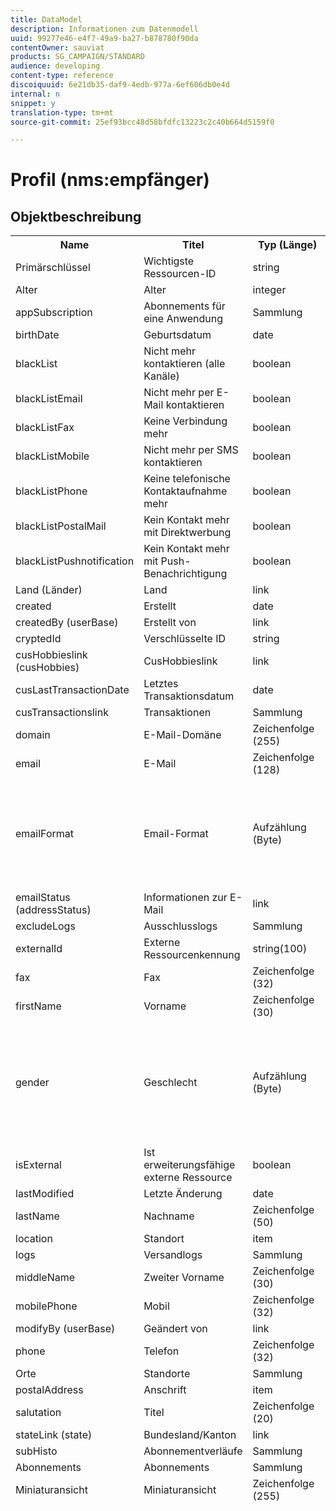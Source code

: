 ```yaml
---
title: DataModel
description: Informationen zum Datenmodell
uuid: 99277e46-e4f7-49a9-ba27-b878780f90da
contentOwner: sauviat
products: SG_CAMPAIGN/STANDARD
audience: developing
content-type: reference
discoiquuid: 6e21db35-daf9-4edb-977a-6ef606db0e4d
internal: n
snippet: y
translation-type: tm+mt
source-git-commit: 25ef93bcc48d58bfdfc13223c2c40b664d5159f0

---
```



# Profil (nms:empfänger)

## Objektbeschreibung

<table>
               <tr>
                  <th>Name</th>
                  <th>Titel</th>
                  <th>Typ (Länge)</th>
                  <th>Enumeration-Werte</th>
               </tr>
               <tr>
                  <td>Primärschlüssel</td>
                  <td>Wichtigste Ressourcen-ID</td>
                  <td>string </td>
                  <td> </td>
               </tr>
               <tr>
                  <td>Alter</td>
                  <td>Alter</td>
                  <td>integer </td>
                  <td> </td>
               </tr>
               <tr>
                  <td>appSubscription</td>
                  <td>Abonnements für eine Anwendung</td>
                  <td>Sammlung </td>
                  <td> </td>
               </tr>
               <tr>
                  <td>birthDate</td>
                  <td>Geburtsdatum</td>
                  <td>date </td>
                  <td> </td>
               </tr>
               <tr>
                  <td>blackList</td>
                  <td>Nicht mehr kontaktieren (alle Kanäle)</td>
                  <td>boolean </td>
                  <td> </td>
               </tr>
               <tr>
                  <td>blackListEmail</td>
                  <td>Nicht mehr per E-Mail kontaktieren</td>
                  <td>boolean </td>
                  <td> </td>
               </tr>
               <tr>
                  <td>blackListFax</td>
                  <td>Keine Verbindung mehr</td>
                  <td>boolean </td>
                  <td> </td>
               </tr>
               <tr>
                  <td>blackListMobile</td>
                  <td>Nicht mehr per SMS kontaktieren</td>
                  <td>boolean </td>
                  <td> </td>
               </tr>
               <tr>
                  <td>blackListPhone</td>
                  <td>Keine telefonische Kontaktaufnahme mehr</td>
                  <td>boolean </td>
                  <td> </td>
               </tr>
               <tr>
                  <td>blackListPostalMail</td>
                  <td>Kein Kontakt mehr mit Direktwerbung</td>
                  <td>boolean </td>
                  <td> </td>
               </tr>
               <tr>
                  <td>blackListPushnotification</td>
                  <td>Kein Kontakt mehr mit Push-Benachrichtigung</td>
                  <td>boolean </td>
                  <td> </td>
               </tr>
               <tr>
                  <td>Land (Länder)</td>
                  <td>Land</td>
                  <td>link </td>
                  <td> </td>
               </tr>
               <tr>
                  <td>created</td>
                  <td>Erstellt</td>
                  <td>date </td>
                  <td> </td>
               </tr>
               <tr>
                  <td>createdBy (userBase)</td>
                  <td>Erstellt von</td>
                  <td>link </td>
                  <td> </td>
               </tr>
               <tr>
                  <td>cryptedId</td>
                  <td>Verschlüsselte ID</td>
                  <td>string </td>
                  <td> </td>
               </tr>
               <tr>
                  <td>cusHobbieslink (cusHobbies)</td>
                  <td>CusHobbieslink</td>
                  <td>link </td>
                  <td> </td>
               </tr>
               <tr>
                  <td>cusLastTransactionDate</td>
                  <td>Letztes Transaktionsdatum</td>
                  <td>date </td>
                  <td> </td>
               </tr>
               <tr>
                  <td>cusTransactionslink</td>
                  <td>Transaktionen</td>
                  <td>Sammlung </td>
                  <td> </td>
               </tr>
               <tr>
                  <td>domain</td>
                  <td>E-Mail-Domäne</td>
                  <td>Zeichenfolge (255)</td>
                  <td> </td>
               </tr>
               <tr>
                  <td>email</td>
                  <td>E-Mail</td>
                  <td>Zeichenfolge (128)</td>
                  <td> </td>
               </tr>
               <tr>
                  <td>emailFormat</td>
                  <td>Email-Format</td>
                  <td>Aufzählung (Byte) </td>
                  <td>
                     <ul>
                        <li>Text - Text - 1</li>
                        <li>HTML - html - 2</li>
                        <li>UNGÜLTIGER WERT - __Invalid_value__ - __Invalid_value__</li>
                        <li>unbekannt - unbekannt - 0</li>
                     </ul>
                  </td>
               </tr>
               <tr>
                  <td>emailStatus (addressStatus)</td>
                  <td>Informationen zur E-Mail</td>
                  <td>link </td>
                  <td> </td>
               </tr>
               <tr>
                  <td>excludeLogs</td>
                  <td>Ausschlusslogs</td>
                  <td>Sammlung </td>
                  <td> </td>
               </tr>
               <tr>
                  <td>externalId</td>
                  <td>Externe Ressourcenkennung</td>
                  <td>string(100) </td>
                  <td> </td>
               </tr>
               <tr>
                  <td>fax</td>
                  <td>Fax</td>
                  <td>Zeichenfolge (32)</td>
                  <td> </td>
               </tr>
               <tr>
                  <td>firstName</td>
                  <td>Vorname</td>
                  <td>Zeichenfolge (30)</td>
                  <td> </td>
               </tr>
               <tr>
                  <td>gender</td>
                  <td>Geschlecht</td>
                  <td>Aufzählung (Byte) </td>
                  <td>
                     <ul>
                        <li>Nicht spezifiziert - unbekannt - 0</li>
                        <li>Männlich - 1</li>
                        <li>Weiblich - weiblich - 2</li>
                        <li>UNGÜLTIGER WERT - __Invalid_value__ - __Invalid_value__</li>
                     </ul>
                  </td>
               </tr>
               <tr>
                  <td>isExternal</td>
                  <td>Ist erweiterungsfähige externe Ressource</td>
                  <td>boolean </td>
                  <td> </td>
               </tr>
               <tr>
                  <td>lastModified</td>
                  <td>Letzte Änderung</td>
                  <td>date </td>
                  <td> </td>
               </tr>
               <tr>
                  <td>lastName</td>
                  <td>Nachname</td>
                  <td>Zeichenfolge (50)</td>
                  <td> </td>
               </tr>
               <tr>
                  <td>location</td>
                  <td>Standort</td>
                  <td>item </td>
                  <td> </td>
               </tr>
               <tr>
                  <td>logs</td>
                  <td>Versandlogs</td>
                  <td>Sammlung </td>
                  <td> </td>
               </tr>
               <tr>
                  <td>middleName</td>
                  <td>Zweiter Vorname</td>
                  <td>Zeichenfolge (30)</td>
                  <td> </td>
               </tr>
               <tr>
                  <td>mobilePhone</td>
                  <td>Mobil</td>
                  <td>Zeichenfolge (32)</td>
                  <td> </td>
               </tr>
               <tr>
                  <td>modifyBy (userBase)</td>
                  <td>Geändert von</td>
                  <td>link </td>
                  <td> </td>
               </tr>
               <tr>
                  <td>phone</td>
                  <td>Telefon</td>
                  <td>Zeichenfolge (32)</td>
                  <td> </td>
               </tr>
               <tr>
                  <td>Orte</td>
                  <td>Standorte</td>
                  <td>Sammlung </td>
                  <td> </td>
               </tr>
               <tr>
                  <td>postalAddress</td>
                  <td>Anschrift</td>
                  <td>item </td>
                  <td> </td>
               </tr>
               <tr>
                  <td>salutation</td>
                  <td>Titel</td>
                  <td>Zeichenfolge (20)</td>
                  <td> </td>
               </tr>
               <tr>
                  <td>stateLink (state)</td>
                  <td>Bundesland/Kanton</td>
                  <td>link </td>
                  <td> </td>
               </tr>
               <tr>
                  <td>subHisto</td>
                  <td>Abonnementverläufe</td>
                  <td>Sammlung </td>
                  <td> </td>
               </tr>
               <tr>
                  <td>Abonnements</td>
                  <td>Abonnements</td>
                  <td>Sammlung </td>
                  <td> </td>
               </tr>
               <tr>
                  <td>Miniaturansicht</td>
                  <td>Miniaturansicht</td>
                  <td>Zeichenfolge (255)</td>
                  <td> </td>
               </tr>
               <tr>
                  <td>timeZone</td>
                  <td>Zeitzone</td>
                  <td>Enumeration (Zeichenfolge) (64)</td>
                  <td>
                     <ul>
                        <li>(GMT-02:00) Mittelatlantik - Atlantic_South_Georgia - Atlantic/South_Georgia</li>
                        <li>(GMT+02:00) Amman - Asia_Amman - Asia/Amman</li>
                        <li>(GMT-03:00) Brasi - America_Sao_Paulo - Amerika/Sao_Paulo</li>
                        <li>(GMT+06:00) Astana, Dhaka - Asia_Dhaka - Asia/Dhaka</li>
                        <li>(GMT+06:00) Novossibirsk - Asia_Novosibirsk - Asia/Nowosibirsk</li>
                        <li>(GMT+02:00) Windhoek - Africa_Windhoek - Africa/Windhoek</li>
                        <li>(GMT+04:00) Caucasus, Erevan - Asia_Yerevan - Asia/Yerevan</li>
                        <li>(GMT-04:00) Manaus - America_Manaus - America/Manaus</li>
                        <li>(GMT+03:30) Teheran - Asia_Teheran - Asia/Teheran</li>
                        <li>(GMT+12:00) Auckland, Wellington - Pacific_Auckland - Pacific/Auckland</li>
                        <li>(GMT+02:00) Jerusalem - Asien_Jerusalem - Asien/Jerusalem</li>
                        <li>(GMT+03:00) Moskau, St. Petersburg, Wolgograd - Europa_Moskau - Europa/Moskau</li>
                        <li>(GMT+09:30) Adelaïde - Australia_Adelaide - Australien/Adelaide</li>
                        <li>(GMT+10:00) Canberra, Melbourne, Sydney - Australia_Canberra - Australien/Canberra</li>
                        <li>(GMT+08:00) Perth - Australia_Perth - Australia/Perth</li>
                        <li>(GMT+09:00) Jakoutsk - Asia_Jakutsk - Asia/Jakutsk</li>
                        <li>(GMT-10:00) Hawai - Pacific_Honolulu - Pacific/Honolulu</li>
                        <li>(GMT+04:00) Baku - Asia_Baku - Asia/Baku</li>
                        <li>(GMT+10:00) Wladiwostok - Asien_Wladiwostok - Asien/Wladiwostok</li>
                        <li>(GMT+09:00) Seoul - Asia_Seoul - Asia/Seoul</li>
                        <li>(GMT+01:00) Sarajevo, Skoplje, Sofia, Warschau, Zagreb - Europe_Sarajevo - Europe/Sarajevo</li>
                        <li>(GMT+04:00) Abu Dhabi, Muscat - Asia_Muscat - Asia/Muscat</li>
                        <li>(GMT+08:00) Kuala Lumpur, Singapur - Asia_Kuala_Lumpur - Asia/Kuala_Lumpur</li>
                        <li>(GMT+09:00) Osaka, Sapporo, Tokio - Asia_Tokyo - Asia/Tokyo</li>
                        <li>(GMT+10:00) Brisbane - Australia_Brisbane - Australia/Brisbane</li>
                        <li>(GMT+05:30) Sri Jaywerdenepura - Asia_Colombo - Asia/Colombo</li>
                        <li>(GMT+02:00) Harare, Pretoria - Africa_Harare - Africa/Harare</li>
                        <li>(GMT+08:00) Oulan-Bator - Asia_Ulan_Bator - Asia/Ulan_Bator</li>
                        <li>(GMT-02:00) Greenwich Mean Time minus 2 Stunden - GMT_m2 - ETC/GMT+2</li>
                        <li>(GMT-03:00) Greenwich Mean Time minus 3 Stunden - GMT_m3 - ETC/GMT+3</li>
                        <li>(GMT-01:00) Greenwich Mean Time minus 1 Stunde - GMT_m1 - ETC/GMT+1</li>
                        <li>(GMT-06:00) Greenwich Mean Time minus 6 Stunden - GMT_m6 - ETC/GMT+6</li>
                        <li>(GMT-07:00) Greenwich Mean Time minus 7 Stunden - GMT_m7 - ETC/GMT+7</li>
                        <li>(GMT-04:00) Mittlere Greenwich-Zeit minus 4 Stunden - GMT_m4 - ETC/GMT+4</li>
                        <li>(GMT) Casablanca - Africa_Casablanca - Africa/Casablanca</li>
                        <li>(GMT+05:30) Kalkutta, Chennai, Mumbai, Neu-Delhi - Asien_Kalkutta - Asien/Kalkutta</li>
                        <li>(GMT-11:00) Greenwich Mean Time minus 11 Stunden - GMT_m11 - ETC/GMT+11</li>
                        <li>(GMT-09:00) Greenwich Mean Time minus 9 Stunden - GMT_m9 - ETC/GMT+9</li>
                        <li>(GMT-03:30) Neufundland - Amerika_St_Johns - Amerika/St_Johns</li>
                        <li>(GMT+03:00) Greenwich Mean Time plus 3 Stunden - GMT_p3 - Etc/GMT-3</li>
                        <li>(GMT-04:30) Caracas - America_Caracas - America/Caracas</li>
                        <li>(GMT+01:00) Amsterdam, Berlin, Bern, Rom, Stockholm, Wien - Europa_Berlin - Europa/Berlin</li>
                        <li>(GMT-07:00) Chihuahua, La Paz, Mazatlan - America_Chihuahua - Amerika/Chihuahua</li>
                        <li>(GMT+03:00) Nairobi - Afrika_Nairobi - Afrika/Nairobi</li>
                        <li>(GMT-04:00) Asunción - America_Asuncion - America/Asuncion</li>
                        <li>(GMT+03:00) Bagdad - Asia_Bagdad - Asia/Bagdad</li>
                        <li>(GMT-10:00) Mittlere Greenwich-Zeit minus 10 Stunden - GMT_m10 - ETC/GMT+10</li>
                        <li>(GMT-03:00) Grönland - America_Godthab - Amerika/Godthab</li>
                        <li>(GMT+02:00) Damas - Asia_Damaskus - Asia/Damaskus</li>
                        <li>(GMT-11:00) Samoa - Pacific_Samoa - Pacific/Samoa</li>
                        <li>(GMT-05:00) Bogota, Lima, Quito - America_Bogota - America/Bogota</li>
                        <li>(GMT+01:00) Brüssel, Kopenhagen, Madrid, Paris - Europa_Paris - Europa/Paris</li>
                        <li>(GMT+08:00) Peking, Chongqing, Hong Kong, Urumqi - Asia_Shanghai - Asia/Shanghai</li>
                        <li>(GMT+12:00) Fidji - Pacific_Fiji - Pacific/Fidschi</li>
                        <li>(GMT+02:00) Athen, Istanbul, Minsk - Europa_Athen - Europa/Athen</li>
                        <li>(GMT+04:00) Tiflis - Asia_Tiflis - Asia/Tiflis</li>
                        <li>UNGÜLTIGER WERT - __Invalid_value__ - __Invalid_value__</li>
                        <li>(GMT+05:45) Katmandu - Asia_Katmandu - Asia/Katmandu</li>
                        <li>(GMT-05:00) Indiana (Osten) - America_Indianapolis - Amerika/Indianapolis</li>
                        <li>(GMT-01:00) Kap-Verde-Inseln - Atlantic_Cape_Verde - Atlantic/Kap_Verde</li>
                        <li>(GMT+04:00) Port Louis - Indian_Mauritius - Indian/Mauritius</li>
                        <li>(GMT+08:00) Taipeh - Asia_Taipei - Asia/Taipeh</li>
                        <li>(GMT+06:30) Rangoon - Asia_Rangoon - Asia/Rangoon</li>
                        <li>(GMT+11:00) Magadan, The Solomon Islands, New Caledonia - Pacific_Guadalcanal - Pacific/Guadalcanal</li>
                        <li>(GMT+02:00) Kairo - Afrika_Kairo - Afrika/Kairo</li>
                        <li>(GMT+05:00) Iekaterinburg - Asia_Yekaterinburg - Asia/Yekaterinburg</li>
                        <li>(GMT+08:00) Irkoutsk - Asia_Irkutsk - Asia/Irkutsk</li>
                        <li>(GMT+10:00) Guam, Port Moresby - Pacific_Guam - Pacific/Guam</li>
                        <li>(GMT-04:00) Atlantic Standard Time (Kanada) - America_Halifax - America/Halifax</li>
                        <li>(GMT) Greenwich meine Zeit - GMT - GMT</li>
                        <li>Standard - keine</li>
                        <li>(GMT-04:00) La Paz - America_La_Paz - America/La_Paz</li>
                        <li>(GMT-06:00) Guadalajara, Mexiko, Monterrey - America_Mexico_City - America/Mexico_City</li>
                        <li>(GMT+09:30) Darwin - Australia_Darwin - Australien/Darwin</li>
                        <li>(GMT-05:00) Est (Vereinigte Staaten und Kanada) - America_New_York - America/New_York</li>
                        <li>(GMT-05:00) Greenwich Mean Time minus 5 Stunden - GMT_m5 - ETC/GMT+5</li>
                        <li>(GMT+05:00) Islamabad, Karatschi, Tachkent - Asia_Karatschi - Asia/Karatschi</li>
                        <li>(GMT+03:00) Koweït, Riyad - Asia_Riad - Asia/Riad</li>
                        <li>(GMT-08:00) Mittlere Greenwich-Zeit minus 8 Stunden - GMT_m8 - ETC/GMT+8</li>
                        <li>(GMT-01:00) Die Azoren - Atlantik_Azoren - Atlantik/Azoren</li>
                        <li>(GMT+07:00) Bangkok, Hanoi, Djakarta - Asia_Bangkok - Asia/Bangkok</li>
                        <li>(GMT) Monrovia - Afrika_Monrovia - Afrika/Monrovia</li>
                        <li>(GMT-09:00) Alaska - America_Anchorage - Amerika/Anchorage</li>
                        <li>(GMT+01:00) Belgrad, Bratislava, Budapest, Ljubljana, Prag - Europa_Belgrad - Europa/Belgrad</li>
                        <li>(GMT) Reykjavik - Atlantic_Reykjavik - Atlantic/Reykjavik</li>
                        <li>(GMT+02:00) Bukarest - Europe_Bukarest - Europe/Bukarest</li>
                        <li>(GMT+05:00) Greenwich Mean Time plus 5 Stunden - GMT_p5 - Etc/GMT-5</li>
                        <li>(GMT+04:00) Greenwich Mean Time plus 4 Stunden - GMT_p4 - Etc/GMT-4</li>
                        <li>(GMT+07:00) Greenwich Mean Time plus 7 Stunden - GMT_p7 - Etc/GMT-7</li>
                        <li>(GMT+06:00) Greenwich Mean Time plus 6 Stunden - GMT_p6 - ETC/GMT-6</li>
                        <li>(GMT+01:00) Greenwich Mean Time plus 1 Stunde - GMT_p1 - Etc/GMT-1</li>
                        <li>(GMT-08:00) Pacific (United States and Canada) - America_Los_Angeles - America/Los_Angeles</li>
                        <li>(GMT+02:00) Greenwich Mean Time plus 2 Stunden - GMT_p2 - Etc/GMT-2</li>
                        <li>(GMT+07:00) Krasnoïarsk - Asia_Krasnojarsk - Asia/Krasnojarsk</li>
                        <li>(GMT+09:00) Greenwich Mean Time plus 9 Stunden - GMT_p9 - Etc/GMT-9</li>
                        <li>(GMT+08:00) Greenwich Mean Time plus 8 Stunden - GMT_p8 - ETC/GMT-8</li>
                        <li>(GMT+10:00) Hobart - Australia_Hobart - Australien/Hobart</li>
                        <li>(GMT+13:00) Nuku'alofa - Pacific_Tongatapu - Pacific/Tongatapu</li>
                        <li>(GMT-06:00) Mittelamerika - Amerika_Regina - Amerika/Regina</li>
                        <li>(GMT-03:00) Buenos Aires, Cayenne, Fortaleza - America_Buenos_Aires - America/Buenos_Aires</li>
                        <li>(GMT-07:00) Rocky Mountains (Vereinigte Staaten und Kanada) - America_Denver - America/Denver</li>
                        <li>(GMT+01:00) Zentralafrika - West - Afrika_Luanda - Afrika/Luanda</li>
                        <li>(GMT+02:00) Helsinki, Kiew, Riga, Sofia, Tallinn, Vilnius - Europe_Helsinki - Europa/Helsinki</li>
                        <li>(GMT) Mittlere Greenwich-Zeit: Dublin, Edinburgh, Lissabon, London - Europe_London - Europe/London</li>
                        <li>(GMT-07:00) Arizona - America_Phoenix - America/Phoenix</li>
                        <li>(GMT+02:00) Beirut - Asien_Beirut - Asien/Beirut</li>
                        <li>(GMT+04:30) Kabul - Asia_Kabul - Asia/Kabul</li>
                        <li>(GMT-06:00) Centre (Vereinigte Staaten und Kanada) - America_Chicago - America/Chicago</li>
                        <li>(GMT+11:00) Greenwich Mean Time plus 11 Stunden - GMT_p11 - Etc/GMT-11</li>
                        <li>(GMT+10:00) Greenwich Mean Time plus 10 Stunden - GMT_p10 - Etc/GMT-10</li>
                        <li>(GMT+13:00) Greenwich Mean Time plus 13 Stunden - GMT_p13 - Etc/GMT-13</li>
                        <li>(GMT+12:00) Greenwich Mean Time plus 12 Stunden - GMT_p12 - Etc/GMT-12</li>
                        <li>(GMT-04:00) Santiago - America_Santiago - America/Santiago</li>
                        <li>(GMT-03:00) Montevideo - America_Montevideo - America/Montevideo</li>
                        <li>(GMT-04:00) Cuiaba - America_Cuiaba - Amerika/Cuiaba</li>
                     </ul>
                  </td>
               </tr>
               <tr>
                  <td>title</td>
                  <td>Profil</td>
                  <td>Zeichenfolge (255)</td>
                  <td> </td>
               </tr>
               <tr>
                  <td>tracking</td>
                  <td>Trackinglogs</td>
                  <td>Sammlung </td>
                  <td> </td>
               </tr>
            </table>


## Filter


Geburtstag (Geburtstag)

<table>
<tr>
<th>Name</th>
<th>Typ</th>
</tr>
<tr>
<td>includeStart</td>
<td>boolean</td>
</tr>
<tr>
<td>previousUnitsValue</td>
<td>integer</td>
</tr>
<tr>
<td>nextUnitsValue</td>
<td>integer</td>
</tr>
<tr>
<td>endDay</td>
<td>date</td>
</tr>
<tr>
<td>genauigkeit</td>
<td>enumeration</td>
</tr>
<tr>
<td>relativeValue</td>
<td>string</td>
</tr>
<tr>
<td>Monat</td>
<td>date</td>
</tr>
<tr>
<td>operator</td>
<td>enumeration</td>
</tr>
<tr>
<td>includeEnd</td>
<td>boolean</td>
</tr>
<tr>
<td>endMonth</td>
<td>date</td>
</tr>
<tr>
<td>Typ</td>
<td>enumeration</td>
</tr>
<tr>
<td>Tag</td>
<td>date</td>
</tr>
</table>

per E-Mail (per E-Mail)

<table>
<tr>
<th>Name</th>
<th>Typ</th>
</tr>
<tr>
<td>email</td>
<td>string</td>
</tr>
</table>

Nach Schlüsseln (byKeysProfile)

<table>
<tr>
<th>Name</th>
<th>Typ</th>
</tr>
<tr>
<td>email</td>
<td>string</td>
</tr>
</table>

Nach Name oder E-Mail (von Text)

<table>
<tr>
<th>Name</th>
<th>Typ</th>
</tr>
<tr>
<td>text</td>
<td>string</td>
</tr>
</table>

Von statischem Publikum (von StaticAudience)

<table>
<tr>
<th>Name</th>
<th>Typ</th>
</tr>
<tr>
<td>Zielgruppe</td>
<td>link</td>
</tr>
</table>

Klickt (hasClickDelivery)

<table>
<tr>
<th>Name</th>
<th>Typ</th>
</tr>
<tr>
<td>lieferung</td>
<td>link</td>
</tr>
</table>

Geöffnet (hasOpenDelivery)

<table>
<tr>
<th>Name</th>
<th>Typ</th>
</tr>
<tr>
<td>lieferung</td>
<td>link</td>
</tr>
</table>

Profil (Profil)

<table>
<tr>
<th>Name</th>
<th>Typ</th>
</tr>
<tr>
<td>profile</td>
<td>link</td>
</tr>
</table>

Received (hasReceivedDelivery)

<table>
<tr>
<th>Name</th>
<th>Typ</th>
</tr>
<tr>
<td>lieferung</td>
<td>link</td>
</tr>
</table>

Abonnenten (Abonnenten)

<table>
<tr>
<th>Name</th>
<th>Typ</th>
</tr>
<tr>
<td>service</td>
<td>link</td>
</tr>
</table>